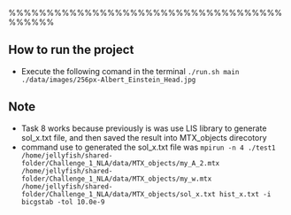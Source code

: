 %%%%%%%%%%%%%%%%%%%%%%%%%%%%%%%%%%%%%%%%%%
## How to run the project 
- Execute the following comand in the terminal `./run.sh main ./data/images/256px-Albert_Einstein_Head.jpg`

## Note
- Task 8 works because previously is was use LIS library to generate sol_x.txt file, and then saved the result into MTX_objects direcotory
- command use to generated the sol_x.txt file was `mpirun -n 4 ./test1 /home/jellyfish/shared-folder/Challenge_1_NLA/data/MTX_objects/my_A_2.mtx /home/jellyfish/shared-folder/Challenge_1_NLA/data/MTX_objects/my_w.mtx /home/jellyfish/shared-folder/Challenge_1_NLA/data/MTX_objects/sol_x.txt hist_x.txt -i bicgstab -tol 10.0e-9
`